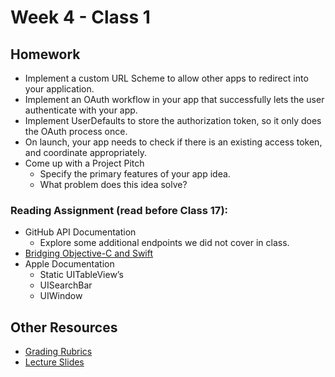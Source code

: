 # Week 4 - Class 1
## Homework
* Implement a custom URL Scheme to allow other apps to redirect into your application.
* Implement an OAuth workflow in your app that successfully lets the user authenticate with your app.
* Implement UserDefaults to store the authorization token, so it only does the OAuth process once.
* On launch, your app needs to check if there is an existing access token, and coordinate appropriately.
* Come up with a Project Pitch
 	* Specify the primary features of your app idea.
	* What problem does this idea solve?

### Reading Assignment (read **before** Class 17):
* GitHub API Documentation
	* Explore some additional endpoints we did not cover in class.
* [Bridging Objective-C and Swift](https://developer.apple.com/library/content/documentation/Swift/Conceptual/BuildingCocoaApps/MixandMatch.html)  
* Apple Documentation
  * Static UITableView’s
  * UISearchBar
  * UIWindow

## Other Resources
* [Grading Rubrics](../../resources/)
* [Lecture Slides](https://www.icloud.com/keynote/000EtSMrX5WTirpvWCOKi-OSQ#Week4_Day1)
